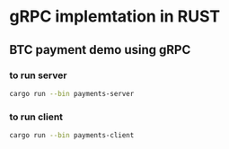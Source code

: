 # gRPC implemtation in RUST

## BTC payment demo using gRPC

### to run server
```sh
cargo run --bin payments-server
```

### to run client
```sh
cargo run --bin payments-client
```
